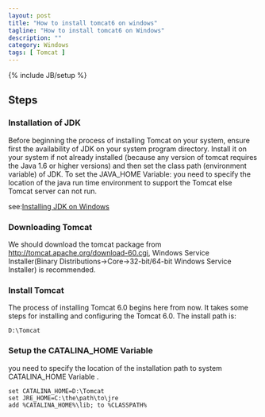 ```yaml
---
layout: post
title: "How to install tomcat6 on windows"
tagline: "How to install tomcat6 on Windows"
description: ""
category: Windows  
tags: [ Tomcat ]
---
```

{% include JB/setup %}

## Steps

### Installation of JDK

Before beginning the process of installing Tomcat on your system, ensure first the availability of JDK on your system program directory. Install it on your system if not already installed (because any version of tomcat requires the Java 1.6 or higher versions) and then set the class path (environment variable) of JDK. To set the JAVA_HOME Variable: you need to specify the location of the java run time environment to support the Tomcat else Tomcat server can not run. 

see:[Installing JDK on Windows](/Windows/installing-jdk-on-windows/)

### Downloading Tomcat

We should download the tomcat package from http://tomcat.apache.org/download-60.cgi, Windows Service Installer(Binary Distributions->Core->32-bit/64-bit Windows Service Installer) is recommended.

### Install Tomcat

The process of installing Tomcat 6.0 begins here from now. It takes some steps for installing and configuring the Tomcat 6.0. The install path is:
 
	D:\Tomcat

### Setup the CATALINA_HOME Variable

you need to specify the location of the installation path to system CATALINA_HOME Variable .
 
	set CATALINA_HOME=D:\Tomcat
	set JRE_HOME=C:\the\path\to\jre
	add %CATALINA_HOME%\lib; to %CLASSPATH%

